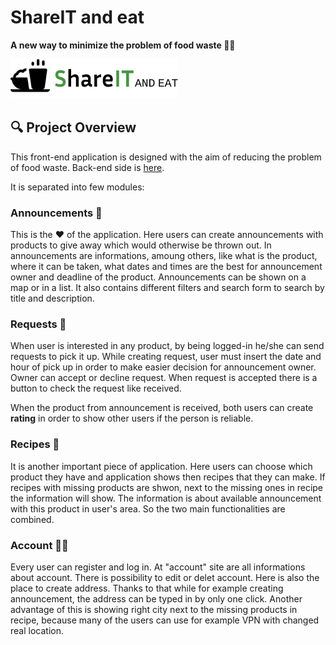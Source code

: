 # ShareIT and eat
**A new way to minimize the problem of food waste 🌱🧡**

<img src="https://github.com/HelloNatalia/licencjat-frontend/blob/main/licencjat-frontend/readme-img/logo.png"/>


## 🔍 Project Overview

This front-end application is designed with the aim of reducing the problem of food waste. Back-end side is [here](https://github.com/HelloNatalia/licencjat-backend).

It is separated into few modules:

### Announcements 🤝

This is the ❤️ of the application. Here users can create announcements with products to give away which would otherwise be thrown out. In announcements are informations, amoung others, like what is the product, where it can be taken, what dates and times are the best for announcement owner and deadline of the product. 
Announcements can be shown on a map or in a list. It also contains different filters and search form to search by title and description.


### Requests 🔔

When user is interested in any product, by being logged-in he/she can send requests to pick it up. While creating request, user must insert the date and hour of pick up in order to make easier decision for announcement owner. Owner can accept or decline request. When request is accepted there is a button to check the request like received. 

When the product from announcement is received, both users can create **rating** in order to show other users if the person is reliable.

### Recipes 🥗

It is another important piece of application. Here users can choose which product they have and application shows then recipes that they can make. If recipes with missing products are shwon, next to the missing ones in recipe the information will show. The information is about available announcement with this product in user's area. So the two main functionalities are combined.

### Account 👩‍🌾

Every user can register and log in. At "account" site are all informations about account. There is possibility to edit or delet account. Here is also the place to create address. Thanks to that while for example creating announcement, the address can be typed in by only one click. Another advantage of this is showing right city next to the missing products in recipe, because many of the users can use for example VPN with changed real location.
